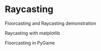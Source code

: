 # Raycasting

Floorcasting and Raycasting demonstration

Raycasting with matplotlib

Floorcasting in PyGame

